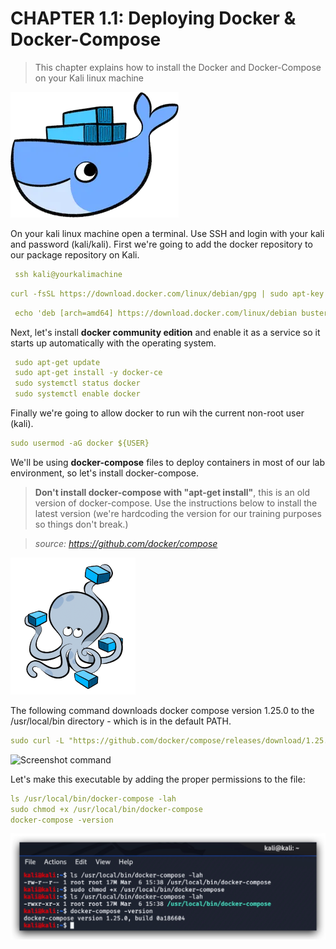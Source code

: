 #   CHAPTER 1.1: Deploying Docker & Docker-Compose
>This chapter explains how to install the Docker and Docker-Compose on your Kali linux machine

![Screenshot command](./1.1/assets/01-docker.png)

On your kali linux machine open a terminal. Use SSH and login with your kali and password (kali/kali). First we're going to add the docker repository to our package repository on Kali.

```yml
 ssh kali@yourkalimachine
 ```
 
 ```yml
 curl -fsSL https://download.docker.com/linux/debian/gpg | sudo apt-key add -
```

```yml
 echo 'deb [arch=amd64] https://download.docker.com/linux/debian buster stable' | sudo tee /etc/apt/sources.list.d/docker.list
 ```

Next, let's install **docker community edition** and enable it as a service so it starts up automatically with the operating system.

```yml
 sudo apt-get update
 sudo apt-get install -y docker-ce
 sudo systemctl status docker
 sudo systemctl enable docker
```

Finally we're going to allow docker to run wih the current non-root user (kali).

```yml
sudo usermod -aG docker ${USER}
```

We'll be using **docker-compose** files to deploy containers in most of our lab environment, so let's install docker-compose. 

> **Don't install docker-compose with "apt-get install"**, this is an old version of docker-compose. Use the instructions below to install the latest version (we're hardcoding the version for our training purposes so things don't break.) 

>*source: https://github.com/docker/compose*

![Screenshot command](./1.1/assets/01-docker-compose.png)

The following command downloads docker compose version 1.25.0 to the /usr/local/bin directory - which is in the default PATH.

```yml
sudo curl -L "https://github.com/docker/compose/releases/download/1.25.0/docker-compose-$(uname -s)-$(uname -m)" -o /usr/local/bin/docker-compose
```

![Screenshot command](./1.1/assets/01-docker-compose-download.jpg)

Let's make this executable by adding the proper permissions to the file:

```yml
ls /usr/local/bin/docker-compose -lah
sudo chmod +x /usr/local/bin/docker-compose
docker-compose -version
```
![Screenshot command](./1.1/assets/01-docker-compose-chmod.jpg)
